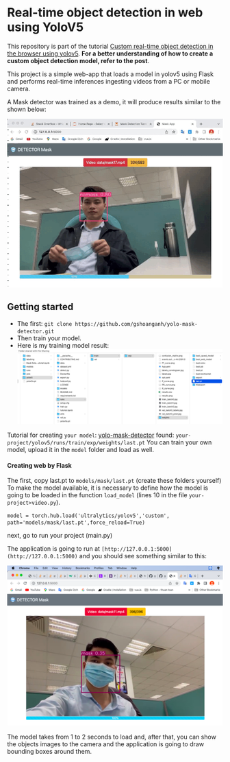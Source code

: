 # Real-time object detection in web using YoloV5

This repository is part of the tutorial [Custom real-time object detection in the browser using yolov5](https://github.com/gshoanganh/mask-detection). **For a better understanding of how to create a custom object detection model, refer to the post**.


This project is a simple web-app that loads a model in yolov5 using Flask and performs real-time inferences ingesting videos from a PC or mobile camera.

A Mask detector was trained as a demo, it will produce results similar to the shown below:

![Object detection demo](./git_media/result-mask.gif)
<br/> 

## Getting started

- The first: `git clone https://github.com/gshoanganh/yolo-mask-detector.git`
- Then train your model.
- Here is my training model result: 
![training yolo](./git_media/training02.png)
  

Tutorial for creating `your model`: [yolo-mask-detector](https://github.com/gshoanganh/yolo-mask-detector)
found: `your-project/yolov5/runs/train/exp/weights/last.pt`
You can train your own model, upload it in the `model` folder and load as well.
#### Creating web by Flask
The first, copy last.pt to `models/mask/last.pt` (create these folders yourself)
To make the model available, it is necessary to define how the model is going to be loaded in the function `load_model` (lines 10 in the file `your-project>video.py`). 
```
model = torch.hub.load('ultralytics/yolov5','custom', path='models/mask/last.pt',force_reload=True)
``` 
next, go to run your project (main.py)   
  

The application is going to run at `[http://127.0.0.1:5000](http://127.0.0.1:5000)` and you should see something similar to this:

![App home page](./git_media/homepage.png)

The model takes from 1 to 2 seconds to load and, after that, you can show the objects images to the camera and the application is going to draw bounding boxes around them.

